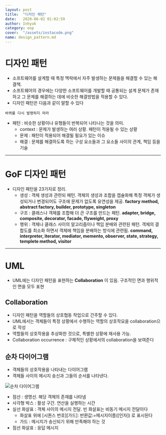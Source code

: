 ```yaml
---
layout: post
title:  "디자인 패턴"
date:   2020-06-02 01:02:59
author: Inhyuk
category: oop
cover:  "/assets/instacode.png"
name: design_pattern.md
---
```


디자인 패턴
=========

- 소프트웨어를 설계할 때 특정 맥락에서 자주 발생하는 문제들을 해결할 수 있는 해결책.
- 소프트웨어의 경우에는 다양한 소프트웨어를 개발할 때 공통되는 설계 문제가 존재하고 그 문제를 해결하는 데에 비슷한 해결방법을 적용할 수 있다.
- 디자인 패턴은 다음과 같이 말할 수 있다

```
바퀴를 다시 발명하지 마라
```

- 패턴 : 비슷한 상황이나 유형들이 반복되어 나타나는 것을 의미.
  - context : 문제가 발생하는 여러 상황. 패턴이 적용될 수 있는 상황
  - 문제 : 패턴이 적용되어 해결될 필요가 있는 이슈
  - 해결 : 문제를 해결하도록 하는 구성 요소들과 그 요소들 사이의 관계, 책임 등을 기술

- - -

GoF 디자인 패턴
================

- 디자인 패턴을 23가지로 정리.
  - 생성 : 객체 생성과 관련되 패턴. 객체의 생성과 조합을 캡슐화해 특정 객체가 생성되거나 변경되어도 구조에 문제가 없도록 유연성을 제공. **factory method, abstract factory, builder, prototype, singleton**
  - 구조 : 클래스나 객체를 조합해 더 큰 구조를 만드는 패턴. **adapter, bridge, composite, decorator, facade, flyweight, proxy**
  - 행위 : 객체나 클래스 사이의 알고리즘이나 책임 분배와 관련된 패턴. 객체의 결합도를 최소화 하면서 객체에 책임을 분배하는 방식에 관련됨. **command, interpreter, iterator, mediator, memento, observer, state, strategy, templete method, visitor**

- - -

UML
======

- UML에는 디자인 패턴을 표현하는 **Collaboration** 이 있음. 구조적인 면과 행위적인 면을 모두 표현

Collaboration
------------

- 디자인 패턴을 역할들의 상호협동 작업으로 간주할 수 있다.
- UML에서는 객체들이 특정 상황에서 수행하는 역할의 상호작요을 collaboration으로 작성
- 역할들의 상호작용을 추상화한 것으로, 특별한 상황에 재사용 가능.
- Collaboration occurrence : 구체적인 상황에서의 collaboration을 보여준다

순차 다이어그램
---------------------

- 객체들의 상호작용을 나타내는 다이어그램
- 객체들 사이의 메시지 송신과 그들의 순서를 나타낸다.

![순차 다이어그램]({{site.baseurl}}/post_img/{{page.name}}/diagram.JPG)

- 점선 : 생명선. 해당 객체의 존재를 나타냄
- 사각형 박스 : 활성 구간. 연산을 실행하는 시간
- 실선 화살표 : 객체 사이의 메시지 전달. 빈 화살표는 비동기 메시지 전달이다
  - 화살표 위에 [시퀀스 번호][가드]: 반환값:=메시지이름([인자]) 로 표시된다
  - 가드 : 메시지가 송신되기 위해 만족해야 하는 것
- 점선 화살표 : 응답 메시지
